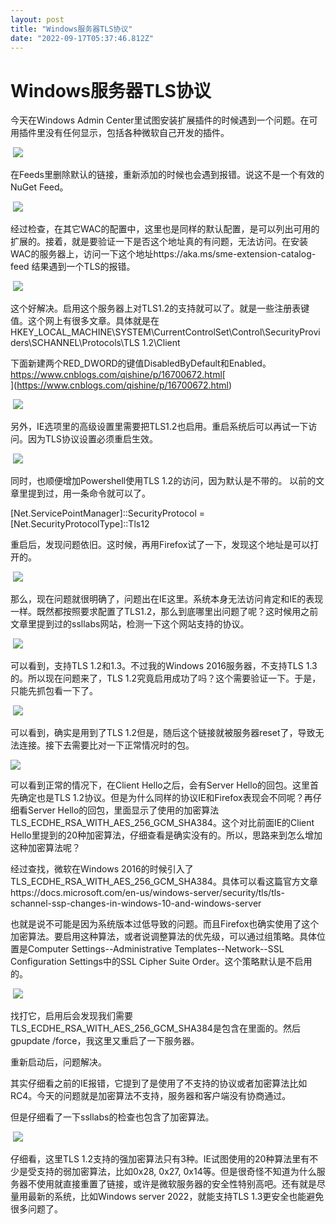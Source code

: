 ```yaml
---
layout: post
title: "Windows服务器TLS协议"
date: "2022-09-17T05:37:46.812Z"
---
```

Windows服务器TLS协议
===============

今天在Windows Admin Center里试图安装扩展插件的时候遇到一个问题。在可用插件里没有任何显示，包括各种微软自己开发的插件。

 ![](https://img2022.cnblogs.com/blog/1903711/202209/1903711-20220916171738424-1127787887.png)

在Feeds里删除默认的链接，重新添加的时候也会遇到报错。说这不是一个有效的NuGet Feed。

 ![](https://img2022.cnblogs.com/blog/1903711/202209/1903711-20220916171754207-1700296195.png)

经过检查，在其它WAC的配置中，这里也是同样的默认配置，是可以列出可用的扩展的。接着，就是要验证一下是否这个地址真的有问题，无法访问。在安装WAC的服务器上，访问一下这个地址https://aka.ms/sme-extension-catalog-feed 结果遇到一个TLS的报错。

 ![](https://img2022.cnblogs.com/blog/1903711/202209/1903711-20220916171815683-1694551943.png)

这个好解决。启用这个服务器上对TLS1.2的支持就可以了。就是一些注册表键值。这个网上有很多文章。具体就是在HKEY\_LOCAL\_MACHINE\\SYSTEM\\CurrentControlSet\\Control\\SecurityProviders\\SCHANNEL\\Protocols\\TLS 1.2\\Client

下面新建两个RED\_DWORD的键值DisabledByDefault和Enabled。https://www.cnblogs.com/qishine/p/16700672.html[  
](https://www.cnblogs.com/qishine/p/16700672.html)

 ![](https://img2022.cnblogs.com/blog/1903711/202209/1903711-20220916171831250-511298307.png)

另外，IE选项里的高级设置里需要把TLS1.2也启用。重启系统后可以再试一下访问。因为TLS协议设置必须重启生效。

 ![](https://img2022.cnblogs.com/blog/1903711/202209/1903711-20220916171845362-1855117416.png)

同时，也顺便增加Powershell使用TLS 1.2的访问，因为默认是不带的。 以前的文章里提到过，用一条命令就可以了。

\[Net.ServicePointManager\]::SecurityProtocol = \[Net.SecurityProtocolType\]::Tls12

重启后，发现问题依旧。这时候，再用Firefox试了一下，发现这个地址是可以打开的。

 ![](https://img2022.cnblogs.com/blog/1903711/202209/1903711-20220916171903769-1320813788.png)

那么，现在问题就很明确了，问题出在IE这里。系统本身无法访问肯定和IE的表现一样。既然都按照要求配置了TLS1.2，那么到底哪里出问题了呢？这时候用之前文章里提到过的ssllabs网站，检测一下这个网站支持的协议。

 ![](https://img2022.cnblogs.com/blog/1903711/202209/1903711-20220916171929059-602126963.png)

可以看到，支持TLS 1.2和1.3。不过我的Windows 2016服务器，不支持TLS 1.3的。所以现在问题来了，TLS 1.2究竟启用成功了吗？这个需要验证一下。于是，只能先抓包看一下了。

 ![](https://img2022.cnblogs.com/blog/1903711/202209/1903711-20220916171945097-596862825.png)

可以看到，确实是用到了TLS 1.2但是，随后这个链接就被服务器reset了，导致无法连接。接下去需要比对一下正常情况时的包。

![](https://img2022.cnblogs.com/blog/1903711/202209/1903711-20220916172001689-1995506070.png)

可以看到正常的情况下，在Client Hello之后，会有Server Hello的回包。这里首先确定也是TLS 1.2协议。但是为什么同样的协议IE和Firefox表现会不同呢？再仔细看Server Hello的回包，里面显示了使用的加密算法TLS\_ECDHE\_RSA\_WITH\_AES\_256\_GCM\_SHA384。这个对比前面IE的Client Hello里提到的20种加密算法，仔细查看是确实没有的。所以，思路来到怎么增加这种加密算法呢？

经过查找，微软在Windows 2016的时候引入了TLS\_ECDHE\_RSA\_WITH\_AES\_256\_GCM\_SHA384。具体可以看这篇官方文章https://docs.microsoft.com/en-us/windows-server/security/tls/tls-schannel-ssp-changes-in-windows-10-and-windows-server

也就是说不可能是因为系统版本过低导致的问题。而且Firefox也确实使用了这个加密算法。要启用这种算法，或者说调整算法的优先级，可以通过组策略。具体位置是Computer Settings--Administrative Templates--Network--SSL Configuration Settings中的SSL Cipher Suite Order。这个策略默认是不启用的。

 ![](https://img2022.cnblogs.com/blog/1903711/202209/1903711-20220916172016280-421562788.png)

找打它，启用后会发现我们需要TLS\_ECDHE\_RSA\_WITH\_AES\_256\_GCM\_SHA384是包含在里面的。然后gpupdate /force，我这里又重启了一下服务器。

重新启动后，问题解决。

其实仔细看之前的IE报错，它提到了是使用了不支持的协议或者加密算法比如RC4。今天的问题就是加密算法不支持，服务器和客户端没有协商通过。

但是仔细看了一下ssllabs的检查也包含了加密算法。

 ![](https://img2022.cnblogs.com/blog/1903711/202209/1903711-20220916172036898-897400187.png)

仔细看，这里TLS 1.2支持的强加密算法只有3种。IE试图使用的20种算法里有不少是受支持的弱加密算法，比如0x28, 0x27, 0x14等。但是很奇怪不知道为什么服务器不使用就直接重置了链接，或许是微软服务器的安全性特别高吧。还有就是尽量用最新的系统，比如Windows server 2022，就能支持TLS 1.3更安全也能避免很多问题了。